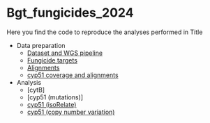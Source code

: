 # Bgt_fungicides_2024

Here you find the code to reproduce the analyses performed in Title

- Data preparation
  - [Dataset and WGS pipeline](Dataset/Dataset.md)
  - [Fungicide targets](Fungicide_targets/Fungicide_targets.md)
  - [Alignments](Alignments/Alignments.md)
  - [cyp51 coverage and alignments](cyp51/cyp51.md)
- Analysis 
  - [cytB]
  - [cyp51 (mutations)]
  - [cyp51 (isoRelate)](cyp51_isoRelate/cyp51_isoRelate.md)
  - [cyp51 (copy number variation)](cyp51_CNV/cyp51_CNV.md)
